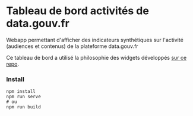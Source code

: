# Tableau de bord activités de data.gouv.fr

Webapp permettant d'afficher des indicateurs synthétiques sur l'activité (audiences et contenus) de la plateforme data.gouv.fr

Ce tableau de bord a utilisé la philosophie des widgets développés [sur ce repo](https://github.com/etalab/dashboard-widgets-template).

### Install

```
npm install
npm run serve
# ou 
npm run build
```